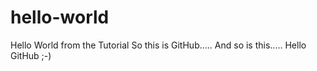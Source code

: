 # hello-world
Hello World from the Tutorial
So this is GitHub.....
And so is this.....
Hello GitHub ;-)
